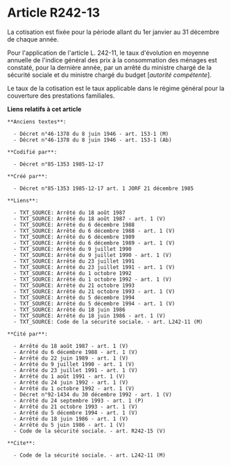 # Article R242-13

La cotisation est fixée pour la période allant du 1er janvier au 31 décembre de chaque année. 

Pour l'application de l'article L. 242-11, le taux d'évolution en moyenne annuelle de l'indice général des prix à la
consommation des ménages est constaté, pour la dernière année, par un arrêté du ministre chargé de la sécurité sociale et du
ministre chargé du budget [*autorité compétente*]. 

Le taux de la cotisation est le taux applicable dans le régime général pour la couverture des prestations familiales.

**Liens relatifs à cet article**

	**Anciens textes**:

	  - Décret n°46-1378 du 8 juin 1946 - art. 153-1 (M)
	  - Décret n°46-1378 du 8 juin 1946 - art. 153-1 (Ab)

	**Codifié par**:

	  - Décret n°85-1353 1985-12-17

	**Créé par**:

	  - Décret n°85-1353 1985-12-17 art. 1 JORF 21 décembre 1985

	**Liens**:

	  - TXT_SOURCE: Arrêté du 18 août 1987
	  - TXT_SOURCE: Arrêté du 18 août 1987 - art. 1 (V)
	  - TXT_SOURCE: Arrêté du 6 décembre 1988
	  - TXT_SOURCE: Arrêté du 6 décembre 1988 - art. 1 (V)
	  - TXT_SOURCE: Arrêté du 6 décembre 1989
	  - TXT_SOURCE: Arrêté du 6 décembre 1989 - art. 1 (V)
	  - TXT_SOURCE: Arrêté du 9 juillet 1990
	  - TXT_SOURCE: Arrêté du 9 juillet 1990 - art. 1 (V)
	  - TXT_SOURCE: Arrêté du 23 juillet 1991
	  - TXT_SOURCE: Arrêté du 23 juillet 1991 - art. 1 (V)
	  - TXT_SOURCE: Arrêté du 1 octobre 1992
	  - TXT_SOURCE: Arrêté du 1 octobre 1992 - art. 1 (V)
	  - TXT_SOURCE: Arrêté du 21 octobre 1993
	  - TXT_SOURCE: Arrêté du 21 octobre 1993 - art. 1 (V)
	  - TXT_SOURCE: Arrêté du 5 décembre 1994
	  - TXT_SOURCE: Arrêté du 5 décembre 1994 - art. 1 (V)
	  - TXT_SOURCE: Arrêté du 18 juin 1986
	  - TXT_SOURCE: Arrêté du 18 juin 1986 - art. 1 (V)
	  - TXT_SOURCE: Code de la sécurité sociale. - art. L242-11 (M)

	**Cité par**:

	  - Arrêté du 18 août 1987 - art. 1 (V)
	  - Arrêté du 6 décembre 1988 - art. 1 (V)
	  - Arrêté du 22 juin 1989 - art. 1 (V)
	  - Arrêté du 9 juillet 1990 - art. 1 (V)
	  - Arrêté du 23 juillet 1991 - art. 1 (V)
	  - Arrêté du 1 août 1991 - art. 1 (V)
	  - Arrêté du 24 juin 1992 - art. 1 (V)
	  - Arrêté du 1 octobre 1992 - art. 1 (V)
	  - Décret n°92-1434 du 30 décembre 1992 - art. 1 (V)
	  - Arrêté du 24 septembre 1993 - art. 1 (P)
	  - Arrêté du 21 octobre 1993 - art. 1 (V)
	  - Arrêté du 5 décembre 1994 - art. 1 (V)
	  - Arrêté du 18 juin 1986 - art. 1 (V)
	  - Arrêté du 5 juin 1986 - art. 1 (V)
	  - Code de la sécurité sociale. - art. R242-15 (V)

	**Cite**:

	  - Code de la sécurité sociale. - art. L242-11 (M)
